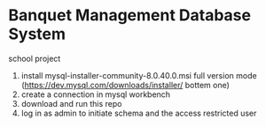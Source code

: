 # Banquet Management Database System
school project
1. install mysql-installer-community-8.0.40.0.msi full version mode (https://dev.mysql.com/downloads/installer/ bottem one)
2. create a connection in mysql workbench                                       
4. download and run this repo
5. log in as admin to initiate schema and the access restricted user

